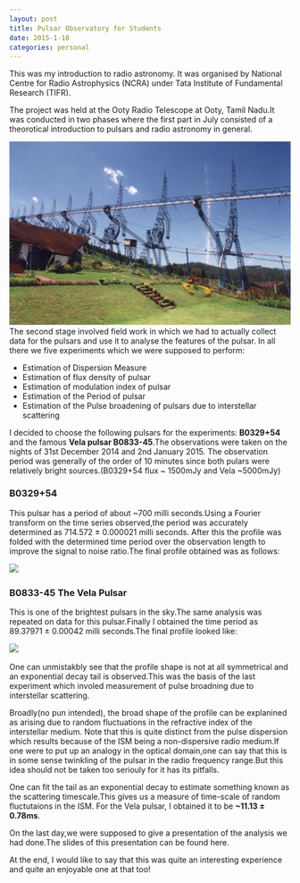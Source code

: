 ```yaml
---
layout: post
title: Pulsar Observatory for Students
date: 2015-1-10
categories: personal
---
```


This was my introduction to radio astronomy. It was organised by National Centre for Radio Astrophysics (NCRA) under Tata Institute of Fundamental Research (TIFR). 

The project was held at the Ooty Radio Telescope at Ooty, Tamil Nadu.It was conducted in two phases where the first part in July consisted of a theorotical introduction to pulsars and radio astronomy in general.

<img alt="Ooty Radio Telescope" src="assets/images/ort.jpg" style="width:640px" />
The second stage involved field work in which we had to actually collect data for the pulsars and use it to analyse the features of the pulsar. In all there we five experiments which we were supposed to perform:

- Estimation of Dispersion Measure
- Estimation of flux density of pulsar
- Estimation of modulation index of pulsar
- Estimation of the Period of pulsar
- Estimation of the Pulse broadening of pulsars due to interstellar scattering

I decided to choose the following pulsars for the experiments: **B0329+54** and the famous **Vela pulsar B0833-45**.The observations were taken on the nights of 31st December 2014 and 2nd January 2015. The observation period was generally of the order of 10 minutes since both pulars were relatively bright sources.(B0329+54 flux ~ 1500mJy and Vela ~5000mJy)

### B0329+54
This pulsar has a period of about ~700 milli seconds.Using a Fourier transform on the time series observed,the period was accurately determined as 714.572 ± 0.000021 milli seconds. After this the profile was folded with the determined time period over the observation length to improve the signal to noise ratio.The final profile obtained was as follows:

<img src="{{site.url}}/assets/images/B0329+54_profile.jpg" style="width:640px" />

### B0833-45 The Vela Pulsar

This is one of the brightest pulsars in the sky.The same analysis was repeated on data for this pulsar.Finally I obtained the time period as 89.37971 ± 0.00042 milli seconds.The final profile looked like:

<img src="{{site.url}}/assets/images/B0833-45_profile.jpg" style="width:640px" />

One can unmistakbly see that the profile shape is not at all symmetrical and an exponential decay tail is observed.This was the basis of the last experiment which involed measurement of pulse broadning due to interstellar scattering.

Broadly(no pun intended), the broad shape of the profile can be explanined as arising due to random fluctuations in the refractive index of the interstellar medium. Note that this is quite distinct from the pulse dispersion which results because of the ISM being a non-dispersive radio medium.If one were to put up an analogy in the optical domain,one can say that this is in some sense twinkling of the pulsar in the radio frequency range.But this idea should not be taken too seriouly for it has its pitfalls.

One can fit the tail as an exponential decay to estimate something known as the scattering timescale.This gives us a measure of time-scale of random fluctutaions in the ISM. For the Vela pulsar, I obtained it to be **~11.13 ± 0.78ms**.

On the last day,we were supposed to give a presentation of the analysis we had done.The slides of this presentation can be found here.

At the end, I would like to say that this was quite an interesting experience and quite an enjoyable one at that too!
